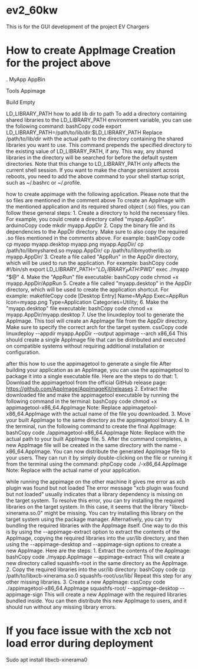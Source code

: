 # ev2_60kw
This is for the GUI development of the project EV Chargers



# How to create AppImage Creation for the project above

.
MyApp
AppBin



Tools
Appimage


Build
Empty


LD_LIBRARY_PATH how to add lib dir to path 
To add a directory containing shared libraries to the LD_LIBRARY_PATH environment variable, you can use the following command:
bashCopy code
export LD_LIBRARY_PATH=/path/to/lib/dir:$LD_LIBRARY_PATH
Replace /path/to/lib/dir with the actual path to the directory containing the shared libraries you want to use.
This command prepends the specified directory to the existing value of LD_LIBRARY_PATH, if any. This way, any shared libraries in the directory will be searched for before the default system directories.
Note that this change to LD_LIBRARY_PATH only affects the current shell session. If you want to make the change persistent across reboots, you need to add the above command to your shell startup script, such as ~/.bashrc or ~/.profile.

how to create appimage with the following application. Please note that the so files are mentioned in the comment above
To create an AppImage with the mentioned application and its required shared object (.so) files, you can follow these general steps:
    1. Create a directory to hold the necessary files. For example, you could create a directory called "myapp.AppDir".
arduinoCopy code
mkdir myapp.AppDir
    2. Copy the binary file and its dependencies to the AppDir directory. Make sure to also copy the required .so files mentioned in the comments above. For example:
bashCopy code
cp myapp myapp.desktop myapp.png myapp.AppDir/
cp /path/to/libmyshared.so myapp.AppDir/
cp /path/to/libmyotherlib.so myapp.AppDir/
    3. Create a file called "AppRun" in the AppDir directory, which will be used to run the application. For example:
bashCopy code
#!/bin/sh
export LD_LIBRARY_PATH="$LD_LIBRARY_PATH:$PWD"
exec ./myapp "$@"
    4. Make the "AppRun" file executable:
bashCopy code
chmod +x myapp.AppDir/AppRun
    5. Create a file called "myapp.desktop" in the AppDir directory, which will be used to create the application shortcut. For example:
makefileCopy code
[Desktop Entry]
Name=MyApp
Exec=AppRun
Icon=myapp.png
Type=Application
Categories=Utility;
    6. Make the "myapp.desktop" file executable:
bashCopy code
chmod +x myapp.AppDir/myapp.desktop
    7. Use the linuxdeploy tool to generate the AppImage. This tool will create an AppImage file from the AppDir directory. Make sure to specify the correct arch for the target system.
cssCopy code
linuxdeploy --appdir myapp.AppDir --output appimage --arch x86_64
This should create a single AppImage file that can be distributed and executed on compatible systems without requiring additional installation or configuration.

after this how to use the appimagetool to generate a single file
After building your application as an AppImage, you can use the appimagetool to package it into a single executable file. Here are the steps to do that:
    1. Download the appimagetool from the official GitHub release page: https://github.com/AppImage/AppImageKit/releases
    2. Extract the downloaded file and make the appimagetool executable by running the following command in the terminal:
       bashCopy code
       chmod +x appimagetool-x86_64.AppImage
       Note: Replace appimagetool-x86_64.AppImage with the actual name of the file you downloaded.
    3. Move your built AppImage to the same directory as the appimagetool binary.
    4. In the terminal, run the following command to create the final AppImage:
       bashCopy code
       ./appimagetool-x86_64.AppImage <path-to-your-built-AppImage>
       Note: Replace <path-to-your-built-AppImage> with the actual path to your built AppImage file.
    5. After the command completes, a new AppImage file will be created in the same directory with the name <your-app-name>-x86_64.AppImage.
You can now distribute the generated AppImage file to your users. They can run it by simply double-clicking on the file or running it from the terminal using the command:
phpCopy code
./<your-app-name>-x86_64.AppImage
Note: Replace <your-app-name> with the actual name of your application.

while running the appimage on the other machine it gives me error as xcb plugin was found but not loaded
The error message "xcb plugin was found but not loaded" usually indicates that a library dependency is missing on the target system.
To resolve this error, you can try installing the required libraries on the target system. In this case, it seems that the library "libxcb-xinerama.so.0" might be missing. You can try installing this library on the target system using the package manager.
Alternatively, you can try bundling the required libraries with the AppImage itself. One way to do this is by using the --appimage-extract option to extract the contents of the AppImage, copying the required libraries into the usr/lib directory, and then using the --appimage-desktop and --appimage-sign options to create a new AppImage. Here are the steps:
    1. Extract the contents of the AppImage:
       bashCopy code
       ./myapp.AppImage --appimage-extract
       This will create a new directory called squashfs-root in the same directory as the AppImage.
    2. Copy the required libraries into the usr/lib directory:
       bashCopy code
       cp /path/to/libxcb-xinerama.so.0 squashfs-root/usr/lib/
       Repeat this step for any other missing libraries.
    3. Create a new AppImage:
       cssCopy code
       ./appimagetool-x86_64.AppImage squashfs-root/ --appimage-desktop --appimage-sign
       This will create a new AppImage with the required libraries bundled inside. You can then distribute this new AppImage to users, and it should run without any missing library errors.



# If you face issue with the xcb not load error during deployment
Sudo apt install libxcb-xinerama0
